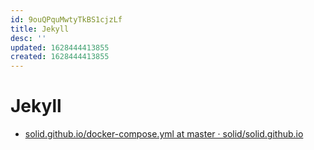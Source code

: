 ```yaml
---
id: 9ouQPquMwtyTkBS1cjzLf
title: Jekyll
desc: ''
updated: 1628444413855
created: 1628444413855
---
```

# Jekyll
*   [solid.github.io/docker-compose.yml at master · solid/solid.github.io](https://github.com/solid/solid.github.io/blob/master/docker-compose.yml)
